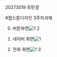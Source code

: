 20273019 최민경

#캡스톤디자인 3주차과제

0. 버튼화면![1 2](https://user-images.githubusercontent.com/80881753/133640588-ceb33372-3980-4742-a311-7b015db6e487.png)


1. 네이버 화면![1](https://user-images.githubusercontent.com/80881753/133640520-03d143af-7c7a-48bb-a8a6-19b5bb921120.png)


2. 전화 화면![1 3](https://user-images.githubusercontent.com/80881753/133640638-a141d324-eeca-4d01-ba25-3d6a22e5efe6.png)

